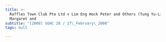 ```yaml
---
title: >-
  Raffles Town Club Pte Ltd v Lim Eng Hock Peter and Others (Tung Yu-Lien
  Margaret and
subtitle: "[2008] SGHC 28 / 27\_February\_2008"
tags: null

---
```


